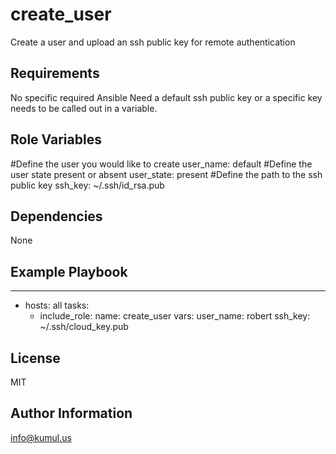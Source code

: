 create_user
=========

Create a user and upload an ssh public key for remote authentication

Requirements
------------

No specific required Ansible
Need a default ssh public key or a specific key needs to be called out in a variable.

Role Variables
--------------

#Define the user you would like to create
user_name: default
#Define the user state present or absent
user_state: present
#Define the path to the ssh public key
ssh_key: ~/.ssh/id_rsa.pub

Dependencies
------------

None

Example Playbook
----------------

---
- hosts: all
  tasks:
     - include_role:
         name: create_user
       vars:
         user_name: robert
         ssh_key: ~/.ssh/cloud_key.pub

License
-------

MIT

Author Information
------------------

info@kumul.us
